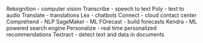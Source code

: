Rekognition - computer vision
Transcribe - speech to text
Poly - text to audio
Translate - translations
Lex - chatbots
Connect - cloud contact center
Comprehend - NLP
SageMaker - ML 
FOrecast - build forecasts
Kendra - ML powered search engine
Personalize - real time personalized recommendations
Textract - detect text and data in documents

